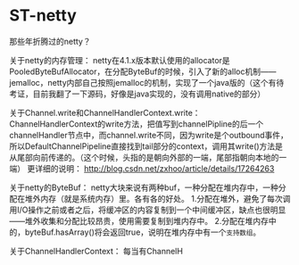 # ST-netty
那些年折腾过的netty？

关于netty的内存管理：
netty在4.1.x版本默认使用的allocator是PooledByteBufAllocator，在分配ByteBuf的时候，引入了新的alloc机制——jemalloc，netty内部自己按照jemalloc的机制，实现了一个java版的（这个有待考证，目前我翻了一下源码，好像是java实现的，没有调用native的部分）

关于Channel.write和ChannelHandlerContext.write：
ChannelHandlerContext的write方法，把值写到channelPipline的后一个channelHandler节点中，而channel.write不同，因为write是个outbound事件，所以DefaultChannelPipeline直接找到tail部分的context，调用其write()方法是从尾部向前传递的。（这个时候，头指的是朝向外部的一端，尾部指朝向本地的一端）
更详细的说明：
http://blog.csdn.net/zxhoo/article/details/17264263

关于netty的ByteBuf：
netty大块来说有两种buf，一种分配在堆内存中，一种分配在堆外内存（就是系统内存）里。各有各的好处。
1.分配在堆外，避免了每次调用I/O操作之前或者之后，将缓冲区的内容复制到一个中间缓冲区，缺点也很明显——堆外收集和分配比较昂贵，使用需要复制到堆内存中。
2.分配在堆内存中的，byteBuf.hasArray()将会返回true，说明在堆内存中有一个`支持数组`。

关于ChannelHandlerContext：
每当有ChannelH
